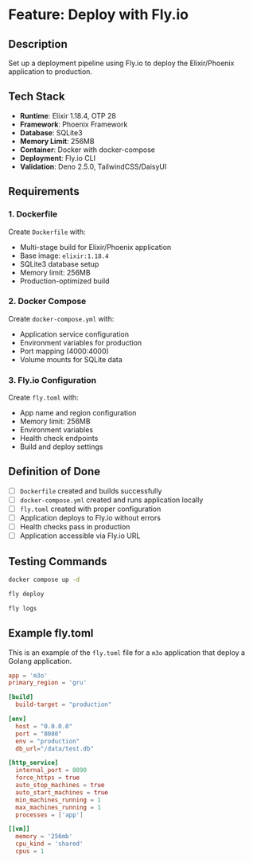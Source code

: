# Feature: Deploy with Fly.io

## Description

Set up a deployment pipeline using Fly.io to deploy the Elixir/Phoenix application to production.

## Tech Stack

- **Runtime**: Elixir 1.18.4, OTP 28
- **Framework**: Phoenix Framework
- **Database**: SQLite3
- **Memory Limit**: 256MB
- **Container**: Docker with docker-compose
- **Deployment**: Fly.io CLI
- **Validation**: Deno 2.5.0, TailwindCSS/DaisyUI

## Requirements

### 1. Dockerfile

Create `Dockerfile` with:

- Multi-stage build for Elixir/Phoenix application
- Base image: `elixir:1.18.4`
- SQLite3 database setup
- Memory limit: 256MB
- Production-optimized build

### 2. Docker Compose

Create `docker-compose.yml` with:

- Application service configuration
- Environment variables for production
- Port mapping (4000:4000)
- Volume mounts for SQLite data

### 3. Fly.io Configuration

Create `fly.toml` with:

- App name and region configuration
- Memory limit: 256MB
- Environment variables
- Health check endpoints
- Build and deploy settings

## Definition of Done

- [ ] `Dockerfile` created and builds successfully
- [ ] `docker-compose.yml` created and runs application locally
- [ ] `fly.toml` created with proper configuration
- [ ] Application deploys to Fly.io without errors
- [ ] Health checks pass in production
- [ ] Application accessible via Fly.io URL

## Testing Commands

```sh
docker compose up -d
```

```sh
fly deploy
```

```sh
fly logs
```

## Example fly.toml

This is an example of the `fly.toml` file for a `m3o` application that deploy a Golang application.

```toml
app = 'm3o'
primary_region = 'gru'

[build]
  build-target = "production"

[env]
  host = "0.0.0.0"
  port = "8080"
  env = "production"
  db_url="/data/test.db"

[http_service]
  internal_port = 8090
  force_https = true
  auto_stop_machines = true
  auto_start_machines = true
  min_machines_running = 1
  max_machines_running = 1
  processes = ['app']

[[vm]]
  memory = '256mb'
  cpu_kind = 'shared'
  cpus = 1
```
